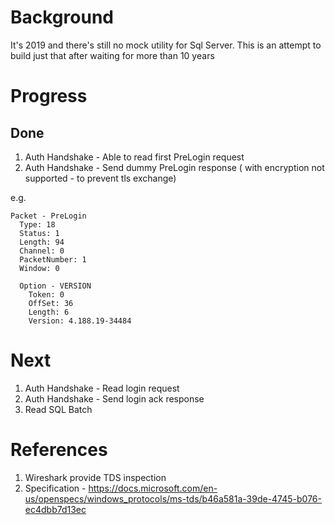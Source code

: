 # Background

It's 2019 and there's still no mock utility for Sql Server. This is an attempt to build just that after waiting for more than 10 years

# Progress

## Done
1. Auth Handshake - Able to read first PreLogin request
2. Auth Handshake - Send dummy PreLogin response ( with encryption not supported - to prevent tls exchange)

e.g.
```
Packet - PreLogin
  Type: 18 
  Status: 1
  Length: 94
  Channel: 0
  PacketNumber: 1
  Window: 0

  Option - VERSION
    Token: 0
    OffSet: 36
    Length: 6
    Version: 4.188.19-34484
```

# Next
1. Auth Handshake - Read login request
2. Auth Handshake - Send login ack response
3. Read SQL Batch

# References

1. Wireshark provide TDS inspection
2. Specification - https://docs.microsoft.com/en-us/openspecs/windows_protocols/ms-tds/b46a581a-39de-4745-b076-ec4dbb7d13ec

